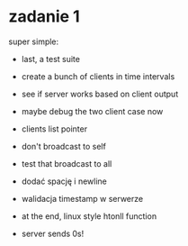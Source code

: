# zadanie 1

super simple:
* last, a test suite
* create a bunch of clients in time intervals
* see if server works based on client output
* maybe debug the two client case now
* clients list pointer

* don't broadcast to self

* test that broadcast to all

* dodać spację i newline
* walidacja timestamp w serwerze


* at the end, linux style htonll function


* server sends 0s!